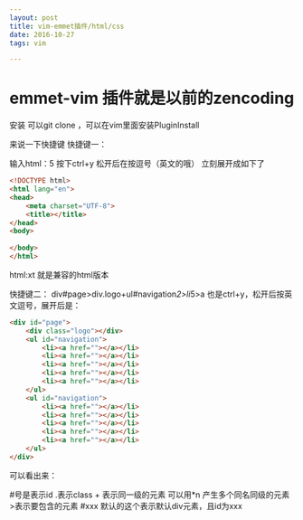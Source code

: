 ```yaml
---
layout: post
title: vim-emmet插件/html/css
date: 2016-10-27
tags: vim 

---
```


# emmet-vim 插件就是以前的zencoding

安装 可以git clone ，可以在vim里面安装PluginInstall

来说一下快捷键
快捷键一：

输入html：5  按下ctrl+y 松开后在按逗号（英文的哦）
立刻展开成如下了
```html
<!DOCTYPE html>
<html lang="en">
<head>
    <meta charset="UTF-8">
    <title></title>
</head>
<body>
    
</body>
</html>

```

html:xt 就是兼容的html版本

快捷键二：
div#page>div.logo+ul#navigation*2>li*5>a 
也是ctrl+y，松开后按英文逗号，展开后是：
```html 
<div id="page">
    <div class="logo"></div>
    <ul id="navigation">
        <li><a href=""></a></li>
        <li><a href=""></a></li>
        <li><a href=""></a></li>
        <li><a href=""></a></li>
        <li><a href=""></a></li>
    </ul>
    <ul id="navigation">
        <li><a href=""></a></li>
        <li><a href=""></a></li>
        <li><a href=""></a></li>
        <li><a href=""></a></li>
        <li><a href=""></a></li>
    </ul>
</div>

```

可以看出来：

\#号是表示id 
\.表示class 
\+ 表示同一级的元素
可以用*n 产生多个同名同级的元素
\>表示要包含的元素
\#xxx 默认的这个表示默认div元素，且id为xxx
